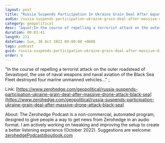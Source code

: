 ```yaml
---
layout: post
title: "Russia Suspends Participation In Ukraine Grain Deal After &quot;Massive&quot; Drone Attack On Black Sea Fleet "
audio: russia-suspends-participation-ukraine-grain-deal-after-massive-drone-attack-black-sea-1
category: geopolitical
desc: "&quot;In the course of repelling a terrorist attack on the outer roadstead of Sevastopol, the use of naval weapons and naval aviation of the Black Sea Fleet destroyed four marine unmanned vehicles...&quot; ;"
duration: 00:03:41
length: 221
datetime: Sun, 30 Oct 2022 09:00:00 +0000
tags: podcast
guid: russia-suspends-participation-ukraine-grain-deal-after-massive-drone-attack-black-sea-0
order: 0
---
```

&quot;In the course of repelling a terrorist attack on the outer roadstead of Sevastopol, the use of naval weapons and naval aviation of the Black Sea Fleet destroyed four marine unmanned vehicles...&quot; ;

Link: [https://www.zerohedge.com/geopolitical/russia-suspends-participation-ukraine-grain-deal-after-massive-drone-attack-black-sea](https://www.zerohedge.com/geopolitical/russia-suspends-participation-ukraine-grain-deal-after-massive-drone-attack-black-sea)

About: The Zerohedge Podcast is a non-commercial, automated program, designed to give people a way to get news from Zerohedge in an audio format.  I am actively working on tweaking and improving the setup to create a better listening experience (October 2022).  Suggestions are welcome: [zerohedgePodcast@outlook.com](mailto:zerohedgePodcast@outlook.com)